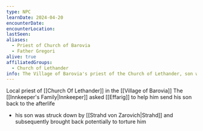 ```yaml
---
type: NPC
learnDate: 2024-04-20 
encounterDate: 
encounterLocation: 
lastSeen: 
aliases: 
  - Priest of Church of Barovia
  - Father Gregori
alive: true
affiliatedGroups: 
  - Church of Lethander
info: The Village of Barovia's priest of the Church of Lethander, son was brought back to life and he wants to send him back
---
```

Local priest of [[Church Of Lethander]] in the [[Village of Barovia]]
The [[Innkeeper's Family|Innkeeper]] asked [[Effarig]] to help him send his son back to the afterlife
- his son was struck down by [[Strahd von Zarovich|Strahd]] and subsequently brought back potentially to torture him